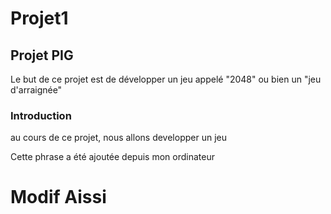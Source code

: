 ﻿# Projet1
## Projet PIG
Le but de ce projet est de développer un jeu appelé "2048" ou bien un "jeu d'arraignée"
### Introduction
au cours de ce projet, nous allons developper un jeu

Cette phrase a été ajoutée depuis mon ordinateur

# Modif Aissi
